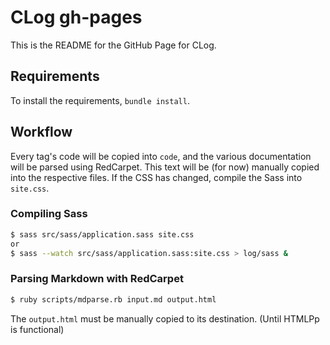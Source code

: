 # CLog gh-pages

This is the README for the GitHub Page for CLog.

## Requirements

To install the requirements, `bundle install`.

## Workflow

Every tag's code will be copied into `code`, and the various documentation will
be parsed using RedCarpet. This text will be (for now) manually copied into the
respective files. If the CSS has changed, compile the Sass into `site.css`.

### Compiling Sass

```sh
$ sass src/sass/application.sass site.css
or
$ sass --watch src/sass/application.sass:site.css > log/sass &
```

### Parsing Markdown with RedCarpet

```sh
$ ruby scripts/mdparse.rb input.md output.html
```

The `output.html` must be manually copied to its destination. (Until HTMLPp is
functional)
